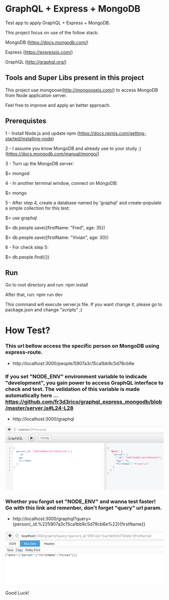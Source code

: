 # GraphQL + Express + MongoDB
Test app to apply GraphQL + Express + MongoDB.

This project focus on use of the follow stack: 

MongoDB (https://docs.mongodb.com/)

Express (https://expressjs.com/)

GraphQL (http://graphql.org/)

## Tools and Super Libs present in this project

This project use mongoose(http://mongoosejs.com/) to access MongoDB from Node application server.

Feel free to improve and apply an better approach.

## Prerequistes

1 - Install Node.js and update npm (https://docs.npmjs.com/getting-started/installing-node)

2 - I assume you know MongoDB and already use to your study ;) (https://docs.mongodb.com/manual/mongo/)

3 - Turn up the MongoDB server:

$> mongod

4 - In another terminal window, connect on MongoDB:

$> mongo

5 - After step 4, create a database named by 'graphql' and create-populate a simple collection for this test:

$> use graphql

$> db.people.save({firstName: "Fred", age: 35})

$> db.people.save({firstName: "Vivian", age: 30})

6 - For check step 5:

$> db.people.find({})


## Run

Go to root directory and run: npm install

After that, run: npm run dev

This command will execute server.js file. If you want change it, please go to package.json and change "scripts" ;)

# How Test?

### This url bellow access the specific person on MongoDB using express-route.

- http://localhost:3000/people/5907a3c15ca1bb9c5d78cb6e

### If you set "NODE_ENV" environment variable to indicade "development", you gain power to access GraphQL interface to check and test. The velidation of this variable is made automatically here ... https://github.com/fr3d3rico/graphql_express_mongodb/blob/master/server.js#L24-L28

- http://localhost:3000/graphql

![alt tag](https://github.com/fr3d3rico/graphql_express_mongodb/blob/master/images/yes_node_env.png)

### Whether you forgot set "NODE_ENV" and wanna test faster! Go with this link and remenber, don't forget "query" url param.

- http://localhost:3000/graphql?query={person(_id:%225907a3c15ca1bb9c5d78cb6e%22){firstName}}

![alt tag](https://github.com/fr3d3rico/graphql_express_mongodb/blob/master/images/no_node_env.png)


Good Luck!